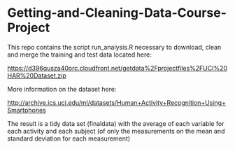 # Getting-and-Cleaning-Data-Course-Project

This repo contains the script run_analysis.R necessary to download, clean and merge the training and test data located here:

https://d396qusza40orc.cloudfront.net/getdata%2Fprojectfiles%2FUCI%20HAR%20Dataset.zip

More information on the dataset here:

http://archive.ics.uci.edu/ml/datasets/Human+Activity+Recognition+Using+Smartphones

The result is a tidy data set (finaldata) with the average of each variable for each activity and each subject (of only the measurements on the mean and standard deviation for each measurement)


